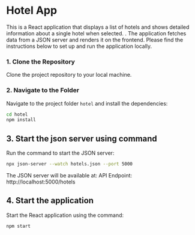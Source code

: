 # Hotel App
This is a React application that displays a list of hotels and shows detailed information about a single hotel when selected. . The application fetches data from a JSON server and renders it on the frontend. Please find  the instructions below to set up and run the application locally.

### 1. Clone the Repository

Clone the project repository to your local machine.

### 2. Navigate to the Folder

Navigate to the project folder `hotel` and install the dependencies:

```bash
cd hotel
npm install
```
## 3. Start the json server using command 
Run the command to start the JSON server:
``` bash
npx json-server --watch hotels.json --port 5000
```
The JSON server will be available at:
API Endpoint: http://localhost:5000/hotels

## 4. Start the application 
Start the React application using the command: 
```bash
npm start